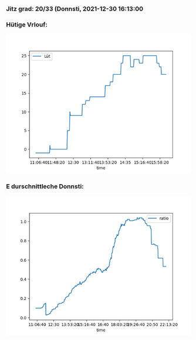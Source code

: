 ### Jitz grad: 20/33 (Donnsti, 2021-12-30 16:13:00

### Hütige Vrlouf:
![Graph](Today.png)

### E durschnittleche Donnsti:
![Graph](Donnsti.png)